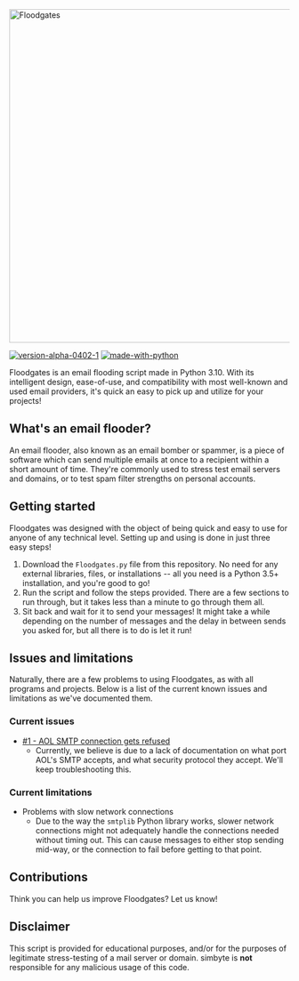 <img src="https://i.imgur.com/inrKMue.png" alt="Floodgates" width="600"/>

[![version-alpha-0402-1](https://user-images.githubusercontent.com/101282618/161405508-74f73adc-1dae-4dcb-943e-837f25e942ef.svg)](https://github.com/simbyte404/floodgates-bomber)
[![made-with-python](https://user-images.githubusercontent.com/101282618/157539597-50b15d78-a173-48c5-84a4-f21e256e9c31.svg)](https://www.python.org)

Floodgates is an email flooding script made in Python 3.10. With its intelligent design, ease-of-use, and compatibility with most well-known and used email providers, it's quick an easy to pick up and utilize for your projects!

## What's an email flooder?

An email flooder, also known as an email bomber or spammer, is a piece of software which can send multiple emails at once to a recipient within a short amount of time. They're commonly used to stress test email servers and domains, or to test spam filter strengths on personal accounts.

## Getting started

Floodgates was designed with the object of being quick and easy to use for anyone of any technical level. Setting up and using is done in just three easy steps!

1. Download the `Floodgates.py` file from this repository. No need for any external libraries, files, or installations -- all you need is a Python 3.5+ installation, and you're good to go!
2. Run the script and follow the steps provided. There are a few sections to run through, but it takes less than a minute to go through them all.
3. Sit back and wait for it to send your messages! It might take a while depending on the number of messages and the delay in between sends you asked for, but all there is to do is let it run!

## Issues and limitations

Naturally, there are a few problems to using Floodgates, as with all programs and projects. Below is a list of the current known issues and limitations as we've documented them.

### Current issues

- [#1 - AOL SMTP connection gets refused](/../../issues/1)
    - Currently, we believe is due to a lack of documentation on what port AOL's SMTP accepts, and what security protocol they accept. We'll keep troubleshooting this.

### Current limitations

- Problems with slow network connections
    - Due to the way the `smtplib` Python library works, slower network connections might not adequately handle the connections needed without timing out. This can cause messages to either stop sending mid-way, or the connection to fail before getting to that point.

## Contributions

Think you can help us improve Floodgates? Let us know! 

## Disclaimer

This script is provided for educational purposes, and/or for the purposes of legitimate stress-testing of a mail server or domain. simbyte is **not** responsible for any malicious usage of this code. 
